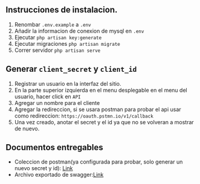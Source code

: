 ## Instrucciones de instalacion.

1. Renombar `.env.example` a `.env`
2. Añadir la informacion de conexion de mysql en `.env`
3. Ejecutar `php artisan key:generate`
4. Ejecutar migraciones `php artisan migrate`
5. Correr servidor `php artisan serve`

## Generar `client_secret` y `client_id`
1. Registrar un usuario en la interfaz del sitio.
2. En la parte superior izquierda en el menu desplegable en el menu del usuario, hacer click en `API`
3. Agregar un nombre para el cliente
4. Agregar la redireccion, si se usara postman para probar el api usar como redireccion: `https://oauth.pstmn.io/v1/callback`
5. Una vez creado, anotar el secret y el id ya que no se volveran a mostrar de nuevo.

## Documentos entregables

- Coleccion de postman(ya configurada para probar, solo generar un nuevo secret y id): [Link](postman_files/Working.postman_collection.json)
- Archivo exportado de swagger:[Link](postman_files/swagger-myself418-pruebabackend-1.0.0-resolved.json)

